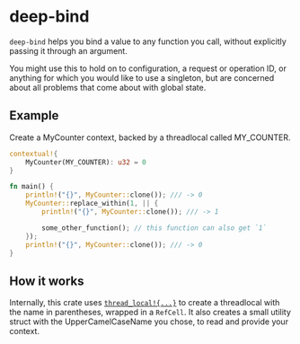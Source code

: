 # deep-bind

`deep-bind` helps you bind a value to any function you call, without explicitly passing it through an argument.

You might use this to hold on to configuration, a request or operation ID, or anything for which you would like to use a singleton, but are concerned about all problems that come about with global state.

## Example

Create a MyCounter context, backed by a threadlocal called MY_COUNTER.

```rust
contextual!{
    MyCounter(MY_COUNTER): u32 = 0
}

fn main() {
    println!("{}", MyCounter::clone()); /// -> 0
    MyCounter::replace_within(1, || {
        println!("{}", MyCounter::clone()); /// -> 1

        some_other_function(); // this function can also get `1`
    });
    println!("{}", MyCounter::clone()); /// -> 0
}
```

## How it works

Internally, this crate uses [`thread_local!{...}`](https://doc.rust-lang.org/std/macro.thread_local.html) to create a threadlocal with the name in parentheses, wrapped in a `RefCell`. It also creates a small utility struct with the UpperCamelCaseName you chose, to read and provide your context.
